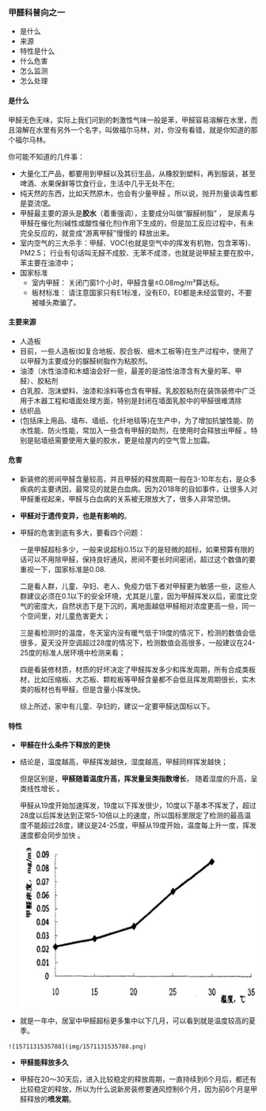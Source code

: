 ### 甲醛科普向之一

- 是什么
- 来源
- 特性是什么
- 什么危害
- 怎么监测
- 怎么处理

#### 是什么

 甲醛无色无味，实际上我们问到的刺激性气味一般是苯，甲醛容易溶解在水里，而且溶解在水里有另外一个名字，叫做福尔马林，对，你没有看错，就是你知道的那个福尔马林。

你可能不知道的几件事：

-  大量化工产品，都要用到甲醛以及其衍生品，从橡胶到塑料，再到服装，甚至啤酒、水果保鲜等饮食行业，生活中几乎无处不在; 
-  纯天然的东西，比如天然原木，也会有少量甲醛 。所以说，抛开剂量谈毒性都是耍流氓。
-  甲醛最主要的源头是**胶水**（着重强调），主要成分叫做“脲醛树脂” ， 是尿素与甲醛在催化剂(碱性或酸性催化剂)作用下生成的，但是加工反应过程中，有未完全反应的，就变成“游离甲醛”慢慢的 释放出来。
- 室内空气的三大杀手：甲醛、VOC(也就是空气中的挥发有机物，包含苯等)、PM2.5； 行业有句话叫无醛不成胶、无苯不成漆，也就是说甲醛主要在胶中，苯主要在油漆中； 
- 国家标准
  - 室内甲醛： 关闭门窗1个小时，甲醛含量≤0.08mg/m³算达标。 
  - 板材标准： 请注意国家只有E1标准，没有E0，E0都是未经监管的，不要被噱头欺骗了。

#### 主要来源

-  人造板
  -  目前，一些人造板(如复合地板、胶合板、细木工板等)在生产过程中，使用了以甲醛为主要成分的脲醛树脂作为粘胶剂。 
-   油漆（水性油漆和木蜡油会好一些，最差的是油性油漆含有大量的苯、甲醛）、胶粘剂 
  -  白乳胶、泡沫塑料、油漆和涂料等也含有甲醛。乳胶胶粘剂在装饰装修中广泛用于木器工程和墙面处理方面，特别是封闭在墙面乳胶中的甲醛很难清除 
-  纺织品 
  -  (包括床上用品、墙布、墙纸、化纤地毯等)在生产中，为了增加抗皱性能、防水性能、防火性能，常加入一些含有甲醛的助剂，在使用时会释放出甲醛 。特别是贴墙纸需要使用大量的胶水，更是给屋内的空气雪上加霜。



#### 危害

- 新装修的房间甲醛含量较高，并且甲醛的释放周期一般在3-10年左右，是众多疾病的主要诱因，最常见的就是白血病。因为2018年的自如事件，让很多人对甲醛重视起来，甲醛与白血病的关系被无限放大了，很多人非常恐惧。

-  **甲醛对于遗传变异，也是有影响的**。 

- 甲醛的危害到底有多大，要看四个问题：

  一是甲醛超标多少，一般来说超标0.15以下的是轻微的超标，如果预算有限的话可以不用除甲醛，保持良好通风，房间不要长时间密闭，超过这个数值的要重视一下，国家标准是0.08.

  二是看人群，儿童、孕妇、老人、免疫力低下者对甲醛更为敏感一些，这些人群建议必须在0.1以下的安全环境，尤其是儿童，因为甲醛挥发以后，密度比空气的密度大，自然状态下是下沉的，离地面越低甲醛相对浓度更高一些，同一个空间里，对儿童危害更大；

  三是看检测时的温度，冬天室内没有暖气低于19度的情况下，检测的数值会低很多，夏天没开空调超过28度的情况下，检测数值会高很多，一般建议在24-25度的标准人居环境中检测来看；

  四是看装修材质，材质的好坏决定了甲醛挥发多少和挥发周期，所有合成类板材，比如压缩板、大芯板、颗粒板等甲醛含量都不会低且挥发周期很长，实木类的板材也有甲醛，但是含量小挥发快。

  综上所述，家中有儿童、孕妇的，建议一定要甲醛达国标以下。

#### 特性

-  **甲醛在什么条件下释放的更快** 

  - 结论是，温度越高，甲醛挥发越快，湿度越高，甲醛同样挥发越快；

    但是区别是，**甲醛随着温度升高，挥发量呈类指数增长**， 随着湿度的升高，呈类线性增长 。

    甲醛从19度开始加速挥发，19度以下挥发很少，10度以下基本不挥发了，超过28度以后挥发达到正常5-10倍以上的速度，所以国标里限定了检测的最高温度不能超过28度，建议是24-25度，甲醛从19度开始，温度每上升一度，挥发速度都会同步加快 。

    ![1571132415357](img/1571132415357.png)

  -  就是一年中，居室中甲醛超标更多集中以下几月，可以看到就是温度较高的夏季。

    ![1571131535788](img/1571131535788.png)

-  **甲醛能释放多久** 

  -  甲醛在20～30天后，进入比较稳定的释放周期，一直持续到6个月后，都还有比较稳定的释放，所以为什么说新房装修要通风控制6个月，因为前6个月是甲醛释放的**喷发期**。
